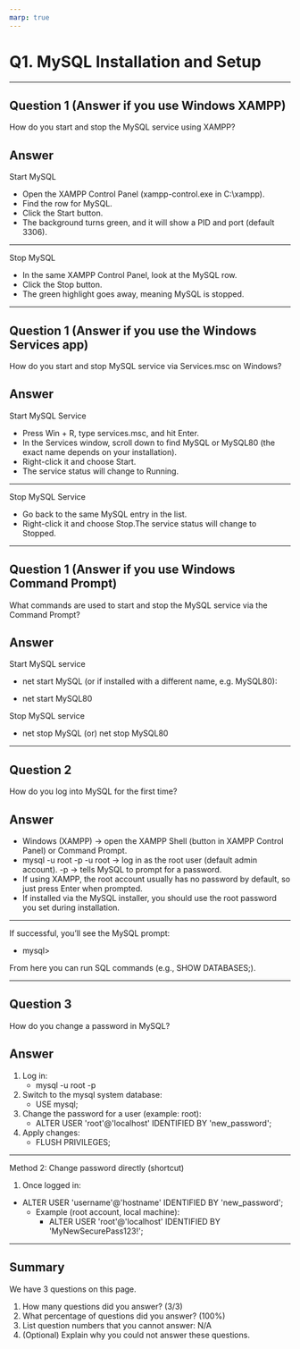```yaml
---
marp: true
---
```


# Q1. MySQL Installation and Setup

---

## Question 1 (Answer if you use Windows XAMPP)

How do you start and stop the MySQL service using XAMPP?

## Answer
Start MySQL
- Open the XAMPP Control Panel (xampp-control.exe in C:\xampp\).
- Find the row for MySQL.
- Click the Start button.
- The background turns green, and it will show a PID and port (default 3306).
  
---

Stop MySQL
- In the same XAMPP Control Panel, look at the MySQL row.
- Click the Stop button.
- The green highlight goes away, meaning MySQL is stopped.
---

## Question 1 (Answer if you use the Windows Services app)

How do you start and stop MySQL service via Services.msc on Windows?

## Answer
Start MySQL Service
- Press Win + R, type services.msc, and hit Enter.
- In the Services window, scroll down to find MySQL or MySQL80 (the exact name depends on your installation).
- Right-click it and choose Start.
- The service status will change to Running.

---

Stop MySQL Service
- Go back to the same MySQL entry in the list.
- Right-click it and choose Stop.The service status will change to Stopped.

---

## Question 1 (Answer if you use Windows Command Prompt)

What commands are used to start and stop the MySQL service via the Command Prompt?

## Answer
Start MySQL service
- net start MySQL
(or if installed with a different name, e.g. MySQL80):

- net start MySQL80

Stop MySQL service
- net stop MySQL (or)
net stop MySQL80

---

## Question 2

How do you log into MySQL for the first time?

## Answer
- Windows (XAMPP) → open the XAMPP Shell (button in XAMPP Control Panel) or Command Prompt.
- mysql -u root -p
-u root → log in as the root user (default admin account).
-p → tells MySQL to prompt for a password.
- If using XAMPP, the root account usually has no password by default, so just press Enter when prompted.
- If installed via the MySQL installer, you should use the root password you set during installation.

---

If successful, you’ll see the MySQL prompt:
- mysql>
  
From here you can run SQL commands (e.g., SHOW DATABASES;).

---

## Question 3

How do you change a password in MySQL?

## Answer
1. Log in:
   - mysql -u root -p
2. Switch to the mysql system database:
   - USE mysql;
3. Change the password for a user (example: root):
   - ALTER USER 'root'@'localhost' IDENTIFIED BY 'new_password';
4. Apply changes:
   - FLUSH PRIVILEGES;

---

Method 2: Change password directly (shortcut)
1. Once logged in:
- ALTER USER 'username'@'hostname' IDENTIFIED BY 'new_password';
  - Example (root account, local machine):
    - ALTER USER 'root'@'localhost' IDENTIFIED BY 'MyNewSecurePass123!';

---

## Summary

We have 3 questions on this page.

1. How many questions did you answer? (3/3)
2. What percentage of questions did you answer? (100%)
3. List question numbers that you cannot answer: N/A
4. (Optional) Explain why you could not answer these questions.
